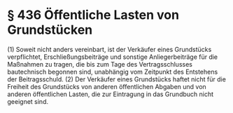 # § 436 Öffentliche Lasten von Grundstücken
(1) Soweit nicht anders vereinbart, ist der Verkäufer eines Grundstücks verpflichtet, Erschließungsbeiträge und sonstige Anliegerbeiträge für die Maßnahmen zu tragen, die bis zum Tage des Vertragsschlusses bautechnisch begonnen sind, unabhängig vom Zeitpunkt des Entstehens der Beitragsschuld.
(2) Der Verkäufer eines Grundstücks haftet nicht für die Freiheit des Grundstücks von anderen öffentlichen Abgaben und von anderen öffentlichen Lasten, die zur Eintragung in das Grundbuch nicht geeignet sind.
